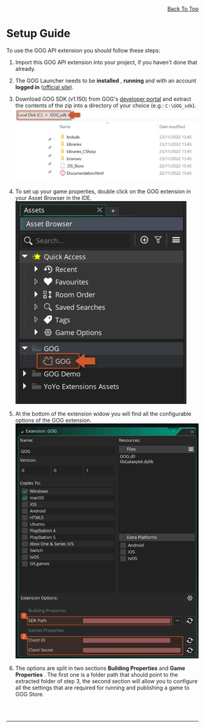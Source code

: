 <a id="top"></a>
<!-- Page HTML do not touch -->
<a /><p align="right">[Back To Top](#top)</p>

# <a name="Setup_Guide">Setup Guide

To use the GOG API extension you should follow these steps:

1. Import this GOG API extension into your project, if you haven't done that already.
2. The GOG Launcher needs to be **installed** , **running** and with an account **logged in** ([official site](https://www.gog.com/galaxy)).
3. Download GOG SDK (v1.150) from GOG's [developer portal](https://devportal.gog.com/welcome) and extract the contents of the zip into a directory of your choice (e.g.: `C:\GOG_sdk`).<br>
      ![](assets/gogSdkFolder.png)

4. To set up your game properties, double click on the GOG extension in your Asset Browser in the IDE.<br>
      ![](assets/gogAssetBrowser.png)

5. At the bottom of the extension widow you will find all the configurable options of the GOG extension.<br>
      ![](assets/gogExtOptions.png)

6. The options are split in two sections **Building Properties** and **Game Properties** . The first one is a folder path that should point to the extracted folder of step 3, the second section will allow you to configure all the settings that are required for running and publishing a game to GOG Store.


<br><br>

---